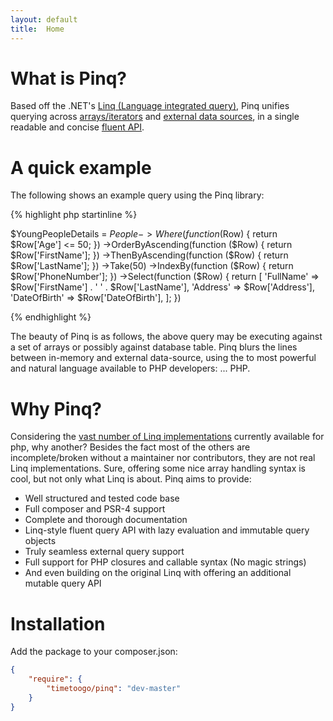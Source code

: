 ```yaml
---
layout: default
title:  Home
---
```

                
What is Pinq?
=============
Based off the .NET's [Linq (Language integrated query)](http://msdn.microsoft.com/en-us/library/bb397926.aspx), 
Pinq unifies querying across [arrays/iterators](examples.html) and [external data sources](query-provider.html), 
in a single readable and concise [fluent API](api.html).

A quick example
===============

The following shows an example query using the Pinq library:

{% highlight php startinline %}

$YoungPeopleDetails = $People
        ->Where(function ($Row) { return $Row['Age'] <= 50; })
        ->OrderByAscending(function ($Row) { return $Row['FirstName']; })
        ->ThenByAscending(function ($Row) { return $Row['LastName']; })
        ->Take(50)
        ->IndexBy(function ($Row) { return $Row['PhoneNumber']; })
        ->Select(function ($Row) { 
            return [
                'FullName' => $Row['FirstName'] . ' ' . $Row['LastName'],
                'Address' => $Row['Address'],
                'DateOfBirth' => $Row['DateOfBirth'],
            ]; 
        })

{% endhighlight %}

The beauty of Pinq is as follows, the above query may be executing against a set of arrays or
possibly against database table. Pinq blurs the lines between in-memory and external data-source,
using the to most powerful and natural language available to PHP developers: ... PHP.

Why Pinq?
=========

Considering the <a href="https://github.com/search?q=php+linq&type=Repositories&ref=searchresults" target="_blank">vast number of Linq implementations</a> 
currently available for php, why another?
Besides the fact most of the others are incomplete/broken without a maintainer 
nor contributors, they are not real Linq implementations. Sure, offering some nice array handling 
syntax is cool, but not only what Linq is about. Pinq aims to provide:

 - Well structured and tested code base
 - Full composer and PSR-4 support
 - Complete and thorough documentation
 - Linq-style fluent query API with lazy evaluation and immutable query objects
 - Truly seamless external query support
 - Full support for PHP closures and callable syntax (No magic strings)
 - And even building on the original Linq with offering an additional mutable query API


Installation
============
Add the package to your composer.json:

```json
{
    "require": {
        "timetoogo/pinq": "dev-master"
    }
}
```